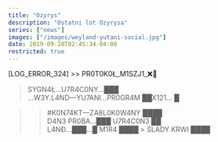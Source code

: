 ```yaml
---
title: "Ozyrys"
description: "Ostatni lot Ozyrysa"
series: ["news"]
images: ["/images/weyland-yutani-social.jpg"]
date: 2019-09-20T02:45:34-04:00
restricted: true
---
```


[LOG_ERROR_324] >> PR0T0K0Ł_M1SZJ1_❌💾  
> SYGN4Ł...U7R4C0NY...███  
> ...W3Y.L4ND—YU7ANI...PR0GR4M ██X121... █

>> #K0N74KT—ZA8L0K0W4NY ████  
>> D4N3 PR0BA...███ U7R4C0N3 ██  
>> L4NĐ...███...█ M1R4 ████ > ŚLADY KRWI ████  
